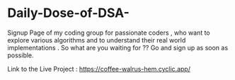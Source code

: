 # Daily-Dose-of-DSA-
Signup Page of my coding group for passionate coders , 
who want to explore various algorithms and 
to understand their real world implementations . 
So what are you waiting for ?? Go and sign up as soon as possible. 

Link to the Live Project : https://coffee-walrus-hem.cyclic.app/

